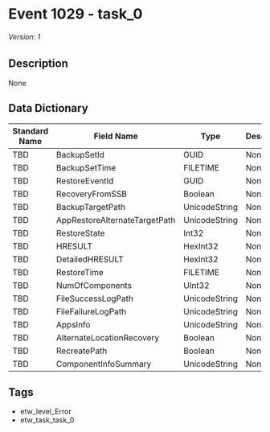 # Event 1029 - task_0
###### Version: 1

## Description
None

## Data Dictionary
|Standard Name|Field Name|Type|Description|Sample Value|
|---|---|---|---|---|
|TBD|BackupSetId|GUID|None|`None`|
|TBD|BackupSetTime|FILETIME|None|`None`|
|TBD|RestoreEventId|GUID|None|`None`|
|TBD|RecoveryFromSSB|Boolean|None|`None`|
|TBD|BackupTargetPath|UnicodeString|None|`None`|
|TBD|AppRestoreAlternateTargetPath|UnicodeString|None|`None`|
|TBD|RestoreState|Int32|None|`None`|
|TBD|HRESULT|HexInt32|None|`None`|
|TBD|DetailedHRESULT|HexInt32|None|`None`|
|TBD|RestoreTime|FILETIME|None|`None`|
|TBD|NumOfComponents|UInt32|None|`None`|
|TBD|FileSuccessLogPath|UnicodeString|None|`None`|
|TBD|FileFailureLogPath|UnicodeString|None|`None`|
|TBD|AppsInfo|UnicodeString|None|`None`|
|TBD|AlternateLocationRecovery|Boolean|None|`None`|
|TBD|RecreatePath|Boolean|None|`None`|
|TBD|ComponentInfoSummary|UnicodeString|None|`None`|

## Tags
* etw_level_Error
* etw_task_task_0